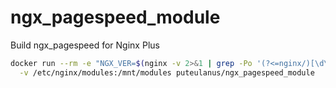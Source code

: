 # ngx_pagespeed_module
Build ngx_pagespeed for Nginx Plus

```bash
docker run --rm -e "NGX_VER=$(nginx -v 2>&1 | grep -Po '(?<=nginx/)[\d\.]+')" \
  -v /etc/nginx/modules:/mnt/modules puteulanus/ngx_pagespeed_module
```
